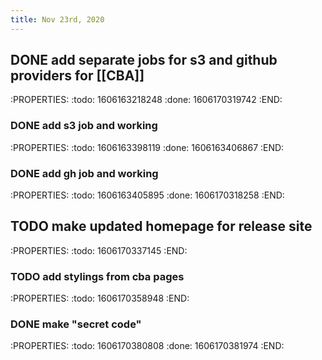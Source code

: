 ```yaml
---
title: Nov 23rd, 2020
---
```


## DONE add separate jobs for s3 and github providers for [[CBA]]
:PROPERTIES:
:todo: 1606163218248
:done: 1606170319742
:END:
### DONE add s3 job and working
:PROPERTIES:
:todo: 1606163398119
:done: 1606163406867
:END:
### DONE add gh job and working
:PROPERTIES:
:todo: 1606163405895
:done: 1606170318258
:END:
## TODO make updated homepage for  release site
:PROPERTIES:
:todo: 1606170337145
:END:
### TODO add stylings from cba pages
:PROPERTIES:
:todo: 1606170358948
:END:
### DONE make "secret code"
:PROPERTIES:
:todo: 1606170380808
:done: 1606170381974
:END:
